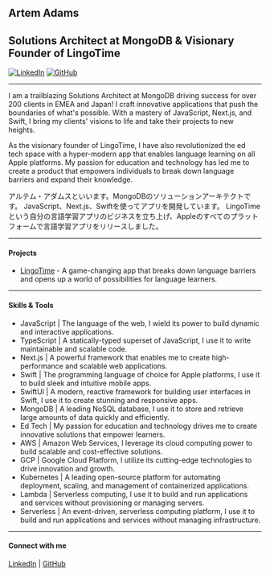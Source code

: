 ## Artem Adams
## Solutions Architect at MongoDB & Visionary Founder of LingoTime

[![LinkedIn][linkedin-shield]](https://www.linkedin.com/in/artemadams/)
[![GitHub][github-shield]](https://github.com/artemadams)

---

I am a trailblazing Solutions Architect at MongoDB driving success for over 200 clients in EMEA and Japan!
I craft innovative applications that push the boundaries of what's possible. With a mastery of JavaScript, Next.js, and Swift, I bring my clients' visions to life and take their projects to new heights.

As the visionary founder of LingoTime, I have also revolutionized the ed tech space with a hyper-modern app that enables language learning on all Apple platforms. My passion for education and technology has led me to create a product that empowers individuals to break down language barriers and expand their knowledge.

アルテム・アダムスといいます。MongoDBのソリューションアーキテクトです。
JavaScript、Next.js、Swiftを使ってアプリを開発しています。
LingoTimeという自分の言語学習アプリのビジネスを立ち上げ、Appleのすべてのプラットフォームで言語学習アプリをリリースしました。

---

#### Projects

- [LingoTime](https://apps.apple.com/jp/app/lingotime-learn-languages/id1527539097) - A game-changing app that breaks down language barriers and opens up a world of possibilities for language learners.

---

#### Skills & Tools

- JavaScript | The language of the web, I wield its power to build dynamic and interactive applications.
- TypeScript | A statically-typed superset of JavaScript, I use it to write maintainable and scalable code.
- Next.js | A powerful framework that enables me to create high-performance and scalable web applications.
- Swift | The programming language of choice for Apple platforms, I use it to build sleek and intuitive mobile apps.
- SwiftUI | A modern, reactive framework for building user interfaces in Swift, I use it to create stunning and responsive apps.
- MongoDB | A leading NoSQL database, I use it to store and retrieve large amounts of data quickly and efficiently.
- Ed Tech | My passion for education and technology drives me to create innovative solutions that empower learners.
- AWS | Amazon Web Services, I leverage its cloud computing power to build scalable and cost-effective solutions.
- GCP | Google Cloud Platform, I utilize its cutting-edge technologies to drive innovation and growth.
- Kubernetes | A leading open-source platform for automating deployment, scaling, and management of containerized applications.
- Lambda | Serverless computing, I use it to build and run applications and services without provisioning or managing servers.
- Serverless | An event-driven, serverless computing platform, I use it to build and run applications and services without managing infrastructure.

---

#### Connect with me

[LinkedIn][linkedin-url] | [GitHub][github-url]

[linkedin-shield]: https://img.shields.io/badge/-LinkedIn-black.svg?style=flat&logo=linkedin&colorB=555
[linkedin-url]: https://www.linkedin.com/in/artemadams/
[github-shield]: https://img.shields.io/badge/-GitHub-black.svg?style=flat&logo=github&colorB=555
[github-url]: https://github.com/artemadams
